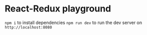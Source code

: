 # React-Redux playground

`npm i` to install dependencies
`npm run dev` to run the dev server on `http://localhost:8080`
